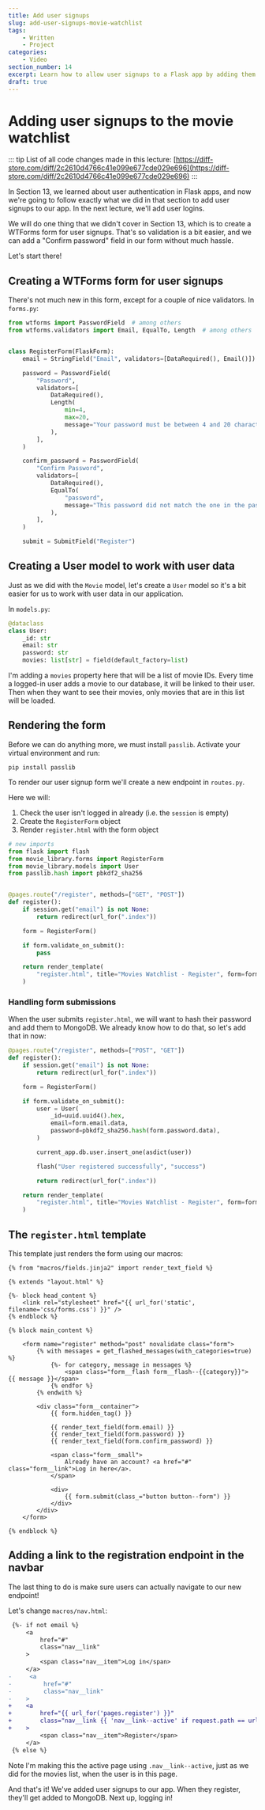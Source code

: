 ```yaml
---
title: Add user signups
slug: add-user-signups-movie-watchlist
tags:
    - Written
    - Project
categories:
    - Video
section_number: 14
excerpt: Learn how to allow user signups to a Flask app by adding them to the movie watchlist project.
draft: true
---
```




# Adding user signups to the movie watchlist

::: tip
List of all code changes made in this lecture: [https://diff-store.com/diff/2c2610d4766c41e099e677cde029e696](https://diff-store.com/diff/2c2610d4766c41e099e677cde029e696)
:::

In Section 13, we learned about user authentication in Flask apps, and now we're going to follow exactly what we did in that section to add user signups to our app. In the next lecture, we'll add user logins.

We will do one thing that we didn't cover in Section 13, which is to create a WTForms form for user signups. That's so validation is a bit easier, and we can add a "Confirm password" field in our form without much hassle.

Let's start there!

## Creating a WTForms form for user signups

There's not much new in this form, except for a couple of nice validators. In `forms.py`:

```py
from wtforms import PasswordField  # among others
from wtforms.validators import Email, EqualTo, Length  # among others


class RegisterForm(FlaskForm):
    email = StringField("Email", validators=[DataRequired(), Email()])

    password = PasswordField(
        "Password",
        validators=[
            DataRequired(),
            Length(
                min=4,
                max=20,
                message="Your password must be between 4 and 20 characters long.",
            ),
        ],
    )

    confirm_password = PasswordField(
        "Confirm Password",
        validators=[
            DataRequired(),
            EqualTo(
                "password",
                message="This password did not match the one in the password field.",
            ),
        ],
    )

    submit = SubmitField("Register")
```

## Creating a User model to work with user data

Just as we did with the `Movie` model, let's create a `User` model so it's a bit easier for us to work with user data in our application.

In `models.py`:

```py
@dataclass
class User:
    _id: str
    email: str
    password: str
    movies: list[str] = field(default_factory=list)
```

I'm adding a `movies` property here that will be a list of movie IDs. Every time a logged-in user adds a movie to our database, it will be linked to their user. Then when they want to see their movies, only movies that are in this list will be loaded.

## Rendering the form

Before we can do anything more, we must install `passlib`. Activate your virtual environment and run:

```
pip install passlib
```

To render our user signup form we'll create a new endpoint in `routes.py`.

Here we will:

1. Check the user isn't logged in already (i.e. the `session` is empty)
2. Create the `RegisterForm` object
3. Render `register.html` with the form object

```py
# new imports
from flask import flash
from movie_library.forms import RegisterForm
from movie_library.models import User
from passlib.hash import pbkdf2_sha256


@pages.route("/register", methods=["GET", "POST"])
def register():
    if session.get("email") is not None:
        return redirect(url_for(".index"))

    form = RegisterForm()

    if form.validate_on_submit():
        pass

    return render_template(
        "register.html", title="Movies Watchlist - Register", form=form
    )
```

### Handling form submissions

When the user submits `register.html`, we will want to hash their password and add them to MongoDB. We already know how to do that, so let's add that in now:

```py
@pages.route("/register", methods=["POST", "GET"])
def register():
    if session.get("email") is not None:
        return redirect(url_for(".index"))

    form = RegisterForm()

    if form.validate_on_submit():
        user = User(
            _id=uuid.uuid4().hex,
            email=form.email.data,
            password=pbkdf2_sha256.hash(form.password.data),
        )

        current_app.db.user.insert_one(asdict(user))

        flash("User registered successfully", "success")

        return redirect(url_for(".index"))

    return render_template(
        "register.html", title="Movies Watchlist - Register", form=form
    )
```

## The `register.html` template

This template just renders the form using our macros:

```jinja2
{% from "macros/fields.jinja2" import render_text_field %}

{% extends "layout.html" %} 

{%- block head_content %}
    <link rel="stylesheet" href="{{ url_for('static', filename='css/forms.css') }}" />
{% endblock %} 

{% block main_content %}

    <form name="register" method="post" novalidate class="form">
        {% with messages = get_flashed_messages(with_categories=true) %}
            {%- for category, message in messages %}
                <span class="form__flash form__flash--{{category}}"> {{ message }}</span>
            {% endfor %}
        {% endwith %}
        
        <div class="form__container">
            {{ form.hidden_tag() }}

            {{ render_text_field(form.email) }}
            {{ render_text_field(form.password) }}
            {{ render_text_field(form.confirm_password) }}
    
            <span class="form__small">
                Already have an account? <a href="#" class="form__link">Log in here</a>.
            </span>
    
            <div>
                {{ form.submit(class_="button button--form") }}
            </div>
        </div>
    </form>

{% endblock %}
```

## Adding a link to the registration endpoint in the navbar

The last thing to do is make sure users can actually navigate to our new endpoint!

Let's change `macros/nav.html`:

```diff
 {%- if not email %}
     <a
         href="#"
         class="nav__link"
     >
         <span class="nav__item">Log in</span>
     </a>
-     <a
-         href="#"
-         class="nav__link"
-    >
+    <a
+        href="{{ url_for('pages.register') }}"
+        class="nav__link {{ 'nav__link--active' if request.path == url_for('pages.register') }}"
+    >
         <span class="nav__item">Register</span>
     </a>
 {% else %}
```

Note I'm making this the active page using `.nav__link--active`, just as we did for the movies list, when the user is in this page.

And that's it! We've added user signups to our app. When they register, they'll get added to MongoDB. Next up, logging in!